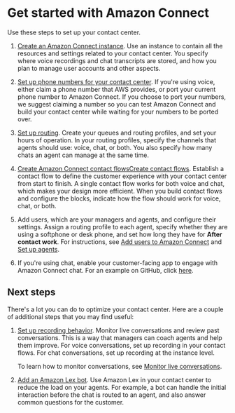# Get started with Amazon Connect<a name="amazon-connect-get-started"></a>

Use these steps to set up your contact center\.  

1. [Create an Amazon Connect instance](amazon-connect-instances.md)\. Use an instance to contain all the resources and settings related to your contact center\. You specify where voice recordings and chat transcripts are stored, and how you plan to manage user accounts and other aspects\. 

1. [Set up phone numbers for your contact center](contact-center-phone-number.md)\. If you're using voice, either claim a phone number that AWS provides, or port your current phone number to Amazon Connect\. If you choose to port your numbers, we suggest claiming a number so you can test Amazon Connect and build your contact center while waiting for your numbers to be ported over\. 

1. [Set up routing](connect-queues.md)\. Create your queues and routing profiles, and set your hours of operation\. In your routing profiles, specify the channels that agents should use: voice, chat, or both\. You also specify how many chats an agent can manage at the same time\.

1. [Create Amazon Connect contact flowsCreate contact flows](connect-contact-flows.md)\. Establish a contact flow to define the customer experience with your contact center from start to finish\. A single contact flow works for both voice and chat, which makes your design more efficient\. When you build contact flows and configure the blocks, indicate how the flow should work for voice, chat, or both\. 

1. Add users, which are your managers and agents, and configure their settings\. Assign a routing profile to each agent, specify whether they are using a softphone or desk phone, and set how long they have for **After contact work**\. For instructions, see [Add users to Amazon Connect](user-management.md) and [Set up agents](connect-agents.md)\. 

1. If you're using chat, enable your customer\-facing app to engage with Amazon Connect chat\. For an example on GitHub, click [here](https://github.com/amazon-connect/amazon-connect-chat-ui-examples/tree/master/cloudformationTemplates/asyncCustomerChatUX)\. 

## Next steps<a name="w59aac10b7"></a>

There's a lot you can do to optimize your contact center\. Here are a couple of additional steps that you may find useful: 

1. [Set up recording behavior](set-up-recordings.md)\. Monitor live conversations and review past conversations\. This is a way that managers can coach agents and help them improve\. For voice conversations, set up recording in your contact flows\. For chat conversations, set up recording at the instance level\. 

   To learn how to monitor conversations, see [Monitor live conversations](monitor-conversations.md)\.

1. [Add an Amazon Lex bot](amazon-lex.md)\. Use Amazon Lex in your contact center to reduce the load on your agents\. For example, a bot can handle the initial interaction before the chat is routed to an agent, and also answer common questions for the customer\. 